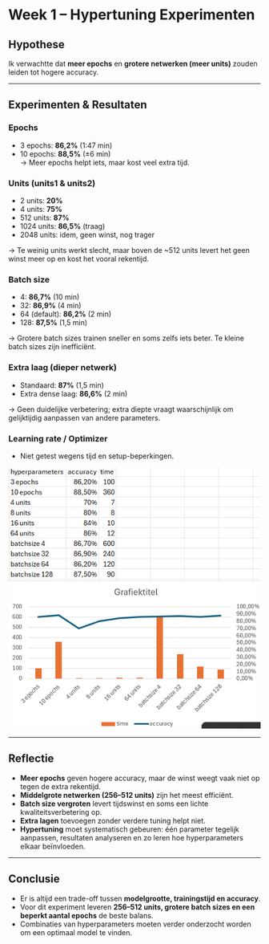 # Week 1 – Hypertuning Experimenten

## Hypothese
Ik verwachtte dat **meer epochs** en **grotere netwerken (meer units)** zouden leiden tot hogere accuracy.

---

## Experimenten & Resultaten

### Epochs
- 3 epochs: **86,2%** (1:47 min)  
- 10 epochs: **88,5%** (±6 min)  
→ Meer epochs helpt iets, maar kost veel extra tijd.

### Units (units1 & units2)
- 2 units: **20%**  
- 4 units: **75%**  
- 512 units: **87%**  
- 1024 units: **86,5%** (traag)  
- 2048 units: idem, geen winst, nog trager  

→ Te weinig units werkt slecht, maar boven de ~512 units levert het geen winst meer op en kost het vooral rekentijd.

### Batch size
- 4: **86,7%** (10 min)  
- 32: **86,9%** (4 min)  
- 64 (default): **86,2%** (2 min)  
- 128: **87,5%** (1,5 min)  

→ Grotere batch sizes trainen sneller en soms zelfs iets beter. Te kleine batch sizes zijn inefficiënt.

### Extra laag (dieper netwerk)
- Standaard: **87%** (1,5 min)  
- Extra dense laag: **86,6%** (2 min)  

→ Geen duidelijke verbetering; extra diepte vraagt waarschijnlijk om gelijktijdig aanpassen van andere parameters.

### Learning rate / Optimizer
- Niet getest wegens tijd en setup-beperkingen.  



![Hypertuning Resultaat](https://github.com/kj1github/portfolio-example/blob/main/1-hypertuning-gridsearch/2025-09-17%2021_30_49-Map2%20-%20Excel.png?raw=true)

---

## Reflectie
- **Meer epochs** geven hogere accuracy, maar de winst weegt vaak niet op tegen de extra rekentijd.  
- **Middelgrote netwerken (256–512 units)** zijn het meest efficiënt.  
- **Batch size vergroten** levert tijdswinst en soms een lichte kwaliteitsverbetering op.  
- **Extra lagen** toevoegen zonder verdere tuning helpt niet.  
- **Hypertuning** moet systematisch gebeuren: één parameter tegelijk aanpassen, resultaten analyseren en zo leren hoe hyperparameters elkaar beïnvloeden.

---

## Conclusie
- Er is altijd een trade-off tussen **modelgrootte, trainingstijd en accuracy**.  
- Voor dit experiment leveren **256–512 units, grotere batch sizes en een beperkt aantal epochs** de beste balans.  
- Combinaties van hyperparameters moeten verder onderzocht worden om een optimaal model te vinden.
